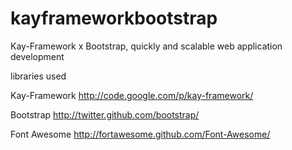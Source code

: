 kayframeworkbootstrap
=====================

Kay-Framework x Bootstrap, quickly and scalable web application development

libraries used

Kay-Framework
http://code.google.com/p/kay-framework/

Bootstrap
http://twitter.github.com/bootstrap/

Font Awesome
http://fortawesome.github.com/Font-Awesome/
